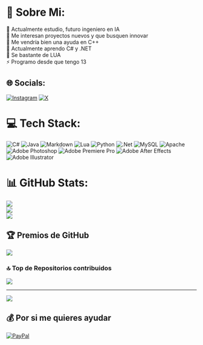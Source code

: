 # 💫 Sobre Mi:
🔭 Actualmente estudio, futuro ingeniero en IA<br>👯 Me interesan proyectos nuevos y que busquen innovar<br>🤝 Me vendría bien una ayuda en C++<br>🌱 Actualmente aprendo C# y .NET<br>💬 Se bastante de LUA<br>⚡ Programo desde que tengo 13


## 🌐 Socials:
[![Instagram](https://img.shields.io/badge/Instagram-%23E4405F.svg?logo=Instagram&logoColor=white)](https://instagram.com/Fakuu.uy) [![X](https://img.shields.io/badge/X-black.svg?logo=X&logoColor=white)](https://x.com/Fakuu_uy) 

# 💻 Tech Stack:
![C#](https://img.shields.io/badge/c%23-%23239120.svg?style=flat&logo=csharp&logoColor=white) ![Java](https://img.shields.io/badge/java-%23ED8B00.svg?style=flat&logo=openjdk&logoColor=white) ![Markdown](https://img.shields.io/badge/markdown-%23000000.svg?style=flat&logo=markdown&logoColor=white) ![Lua](https://img.shields.io/badge/lua-%232C2D72.svg?style=flat&logo=lua&logoColor=white) ![Python](https://img.shields.io/badge/python-3670A0?style=flat&logo=python&logoColor=ffdd54) ![.Net](https://img.shields.io/badge/.NET-5C2D91?style=flat&logo=.net&logoColor=white) ![MySQL](https://img.shields.io/badge/mysql-4479A1.svg?style=flat&logo=mysql&logoColor=white) ![Apache](https://img.shields.io/badge/apache-%23D42029.svg?style=flat&logo=apache&logoColor=white) ![Adobe Photoshop](https://img.shields.io/badge/adobe%20photoshop-%2331A8FF.svg?style=flat&logo=adobe%20photoshop&logoColor=white) ![Adobe Premiere Pro](https://img.shields.io/badge/Adobe%20Premiere%20Pro-9999FF.svg?style=flat&logo=Adobe%20Premiere%20Pro&logoColor=white) ![Adobe After Effects](https://img.shields.io/badge/Adobe%20After%20Effects-9999FF.svg?style=flat&logo=Adobe%20After%20Effects&logoColor=white) ![Adobe Illustrator](https://img.shields.io/badge/adobe%20illustrator-%23FF9A00.svg?style=flat&logo=adobe%20illustrator&logoColor=white)
# 📊 GitHub Stats:
![](https://github-readme-stats.vercel.app/api?username=F-A-K-U&theme=dark&hide_border=true&include_all_commits=true&count_private=true)<br/>
![](https://github-readme-streak-stats.herokuapp.com/?user=F-A-K-U&theme=dark&hide_border=true)<br/>
![](https://github-readme-stats.vercel.app/api/top-langs/?username=F-A-K-U&theme=dark&hide_border=true&include_all_commits=true&count_private=true&layout=compact)

## 🏆 Premios de GitHub
![](https://github-profile-trophy.vercel.app/?username=F-A-K-U&theme=radical&no-frame=true&no-bg=false&margin-w=4)

### 🔝 Top de Repositorios contribuidos
![](https://github-contributor-stats.vercel.app/api?username=F-A-K-U&limit=5&theme=dark&hide_border=true&combine_all_yearly_contributions=true)

---
[![](https://visitcount.itsvg.in/api?id=F-A-K-U&icon=0&color=0)](https://visitcount.itsvg.in)

  ## 💰 Por si me quieres ayudar
  [![PayPal](https://img.shields.io/badge/PayPal-00457C?style=for-the-badge&logo=paypal&logoColor=white)](https://paypal.me/fakuup) 
